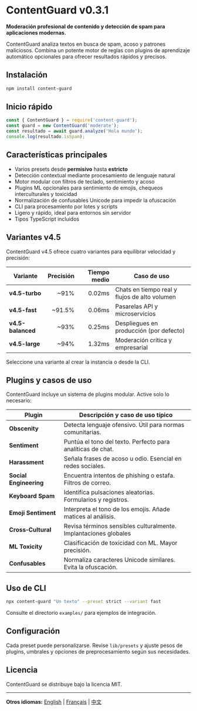 # ContentGuard v0.3.1

**Moderación profesional de contenido y detección de spam para aplicaciones modernas.**

ContentGuard analiza textos en busca de spam, acoso y patrones maliciosos. Combina un potente motor de reglas con plugins de aprendizaje automático opcionales para ofrecer resultados rápidos y precisos.

## Instalación

```bash
npm install content-guard
```

## Inicio rápido

```javascript
const { ContentGuard } = require('content-guard');
const guard = new ContentGuard('moderate');
const resultado = await guard.analyze('Hola mundo');
console.log(resultado.isSpam);
```

## Características principales

- Varios presets desde **permisivo** hasta **estricto**
- Detección contextual mediante procesamiento de lenguaje natural
- Motor modular con filtros de teclado, sentimiento y acoso
- Plugins ML opcionales para sentimiento de emojis, chequeos interculturales y toxicidad
- Normalización de confusables Unicode para impedir la ofuscación
- CLI para procesamiento por lotes y scripts
- Ligero y rápido, ideal para entornos sin servidor
- Tipos TypeScript incluidos

## Variantes v4.5

ContentGuard v4.5 ofrece cuatro variantes para equilibrar velocidad y precisión:

| Variante        | Precisión | Tiempo medio | Caso de uso                                   |
|-----------------|----------:|-------------:|-----------------------------------------------|
| **v4.5-turbo**    | ~91%      | 0.02ms       | Chats en tiempo real y flujos de alto volumen |
| **v4.5-fast**     | ~91.5%      | 0.06ms       | Pasarelas API y microservicios                |
| **v4.5-balanced** | ~93%      | 0.25ms       | Despliegues en producción (por defecto)       |
| **v4.5-large**    | ~94%      | 1.32ms       | Moderación crítica y empresarial              |

Seleccione una variante al crear la instancia o desde la CLI.

## Plugins y casos de uso

ContentGuard incluye un sistema de plugins modular. Active solo lo necesario:

| Plugin                 | Descripción y caso de uso típico                              |
|------------------------|----------------------------------------------------------------|
| **Obscenity**          | Detecta lenguaje ofensivo. Útil para normas comunitarias.       |
| **Sentiment**          | Puntúa el tono del texto. Perfecto para analíticas de chat.     |
| **Harassment**         | Señala frases de acoso u odio. Esencial en redes sociales.      |
| **Social Engineering** | Encuentra intentos de phishing o estafa. Filtros de correo.     |
| **Keyboard Spam**      | Identifica pulsaciones aleatorias. Formularios y registros.     |
| **Emoji Sentiment**    | Interpreta el tono de los emojis. Añade matices al análisis.    |
| **Cross‑Cultural**     | Revisa términos sensibles culturalmente. Implantaciones globales|
| **ML Toxicity**        | Clasificación de toxicidad con ML. Mayor precisión.            |
| **Confusables**        | Normaliza caracteres Unicode similares. Evita la ofuscación.    |

## Uso de CLI

```bash
npx content-guard "Un texto" --preset strict --variant fast
```

Consulte el directorio `examples/` para ejemplos de integración.

## Configuración

Cada preset puede personalizarse. Revise `lib/presets` y ajuste pesos de plugins, umbrales y opciones de preprocesamiento según sus necesidades.

## Licencia

ContentGuard se distribuye bajo la licencia MIT.

---

**Otros idiomas:** [English](README.md) | [Français](README.fr.md) | [中文](README.cn.md)
